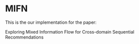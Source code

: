 # MIFN
This is the our implementation for the paper: 

Exploring Mixed Information Flow for Cross-domain Sequential Recommendations
